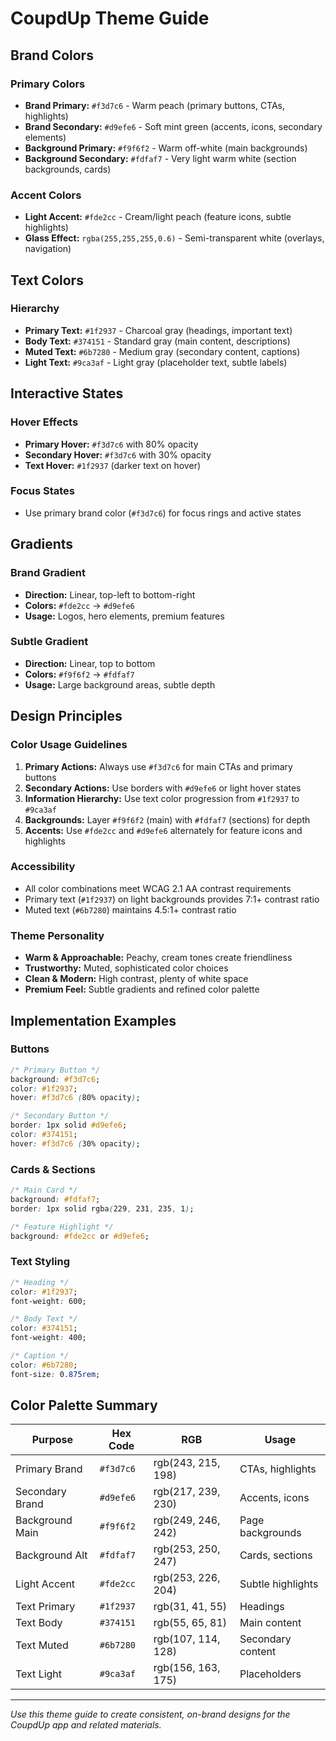 # CoupdUp Theme Guide

## Brand Colors

### Primary Colors
- **Brand Primary:** `#f3d7c6` - Warm peach (primary buttons, CTAs, highlights)
- **Brand Secondary:** `#d9efe6` - Soft mint green (accents, icons, secondary elements)
- **Background Primary:** `#f9f6f2` - Warm off-white (main backgrounds)
- **Background Secondary:** `#fdfaf7` - Very light warm white (section backgrounds, cards)

### Accent Colors
- **Light Accent:** `#fde2cc` - Cream/light peach (feature icons, subtle highlights)
- **Glass Effect:** `rgba(255,255,255,0.6)` - Semi-transparent white (overlays, navigation)

## Text Colors

### Hierarchy
- **Primary Text:** `#1f2937` - Charcoal gray (headings, important text)
- **Body Text:** `#374151` - Standard gray (main content, descriptions)
- **Muted Text:** `#6b7280` - Medium gray (secondary content, captions)
- **Light Text:** `#9ca3af` - Light gray (placeholder text, subtle labels)

## Interactive States

### Hover Effects
- **Primary Hover:** `#f3d7c6` with 80% opacity
- **Secondary Hover:** `#f3d7c6` with 30% opacity
- **Text Hover:** `#1f2937` (darker text on hover)

### Focus States
- Use primary brand color (`#f3d7c6`) for focus rings and active states

## Gradients

### Brand Gradient
- **Direction:** Linear, top-left to bottom-right
- **Colors:** `#fde2cc` → `#d9efe6`
- **Usage:** Logos, hero elements, premium features

### Subtle Gradient
- **Direction:** Linear, top to bottom
- **Colors:** `#f9f6f2` → `#fdfaf7`
- **Usage:** Large background areas, subtle depth

## Design Principles

### Color Usage Guidelines

1. **Primary Actions:** Always use `#f3d7c6` for main CTAs and primary buttons
2. **Secondary Actions:** Use borders with `#d9efe6` or light hover states
3. **Information Hierarchy:** Use text color progression from `#1f2937` to `#9ca3af`
4. **Backgrounds:** Layer `#f9f6f2` (main) with `#fdfaf7` (sections) for depth
5. **Accents:** Use `#fde2cc` and `#d9efe6` alternately for feature icons and highlights

### Accessibility
- All color combinations meet WCAG 2.1 AA contrast requirements
- Primary text (`#1f2937`) on light backgrounds provides 7:1+ contrast ratio
- Muted text (`#6b7280`) maintains 4.5:1+ contrast ratio

### Theme Personality
- **Warm & Approachable:** Peachy, cream tones create friendliness
- **Trustworthy:** Muted, sophisticated color choices
- **Clean & Modern:** High contrast, plenty of white space
- **Premium Feel:** Subtle gradients and refined color palette

## Implementation Examples

### Buttons
```css
/* Primary Button */
background: #f3d7c6;
color: #1f2937;
hover: #f3d7c6 (80% opacity);

/* Secondary Button */
border: 1px solid #d9efe6;
color: #374151;
hover: #f3d7c6 (30% opacity);
```

### Cards & Sections
```css
/* Main Card */
background: #fdfaf7;
border: 1px solid rgba(229, 231, 235, 1);

/* Feature Highlight */
background: #fde2cc or #d9efe6;
```

### Text Styling
```css
/* Heading */
color: #1f2937;
font-weight: 600;

/* Body Text */
color: #374151;
font-weight: 400;

/* Caption */
color: #6b7280;
font-size: 0.875rem;
```

## Color Palette Summary

| Purpose | Hex Code | RGB | Usage |
|---------|----------|-----|-------|
| Primary Brand | `#f3d7c6` | rgb(243, 215, 198) | CTAs, highlights |
| Secondary Brand | `#d9efe6` | rgb(217, 239, 230) | Accents, icons |
| Background Main | `#f9f6f2` | rgb(249, 246, 242) | Page backgrounds |
| Background Alt | `#fdfaf7` | rgb(253, 250, 247) | Cards, sections |
| Light Accent | `#fde2cc` | rgb(253, 226, 204) | Subtle highlights |
| Text Primary | `#1f2937` | rgb(31, 41, 55) | Headings |
| Text Body | `#374151` | rgb(55, 65, 81) | Main content |
| Text Muted | `#6b7280` | rgb(107, 114, 128) | Secondary content |
| Text Light | `#9ca3af` | rgb(156, 163, 175) | Placeholders |

---

*Use this theme guide to create consistent, on-brand designs for the CoupdUp app and related materials.*